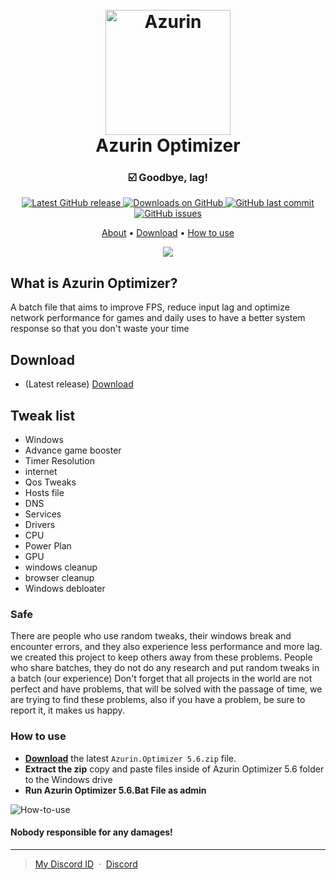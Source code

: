 <h1 align="center">
  <br>
  <img src="https://github.com/SofiaTheRabbit905/Azurin.Optimizer/blob/main/Logo.png" alt="Azurin" width="200"></a>
  <br>
  Azurin Optimizer
  <br>
</h1>

<h3 align="center">☑️ Goodbye, lag!</h3>

<p align="center">
<a href="https://github.com/SofiaTheRabbit905/Azurin.Optimizer/releases/latest" target="_blank">
<img alt="Latest GitHub release" src="https://img.shields.io/github/release/SofiaTheRabbit905/Azurin.Optimizer.svg?style=flat-square" />
</a>
	
<a href="https://github.com/SofiaTheRabbit905/Azurin.Optimizer/releases" target="_blank">
<img alt="Downloads on GitHub" src="https://img.shields.io/github/downloads/SofiaTheRabbit905/Azurin.Optimizer/total.svg?style=flat-square" />
</a>

<a href="https://github.com/SofiaTheRabbit905/Azurin.Optimizer/commits/master">
<img src="https://img.shields.io/github/last-commit/SofiaTheRabbit905/Azurin.Optimizer.svg?style=flat-square&logo=github&logoColor=white"
alt="GitHub last commit">
<a href="https://github.com/SofiaTheRabbit905/Azurin.Optimizer/issues">
<img src="https://img.shields.io/github/issues-raw/SofiaTheRabbit905/Azurin.Optimizer.svg?style=flat-square&logo=github&logoColor=white"
alt="GitHub issues">   
  
</p>

<p align="center">
  <a href="#about">About</a> •
  <a href="#download">Download</a> •
  <a href="#how-to-use">How to use</a>
</p>

<p align="center">
  <img src="https://github.com/SofiaTheRabbit905/Azurin.Optimizer/blob/main/Azurin%20Optimizer.png" />
</p>

## What is Azurin Optimizer?

A batch file that aims to improve FPS, reduce input lag and optimize network performance for games and daily uses to have a better 
system response so that you don't waste your time

## Download

- (Latest release) [Download](https://github.com/SofiaTheRabbit905/Azurin.Optimizer/releases)

## Tweak list

- Windows
- Advance game booster
- Timer Resolution
- internet
- Qos Tweaks
- Hosts file
- DNS
- Services
- Drivers
- CPU
- Power Plan
- GPU
- windows cleanup
- browser cleanup
- Windows debloater
			  
### Safe

There are people who use random tweaks, their windows break and encounter errors, and they also experience less performance and more lag. we created this project to keep others away from these problems.
People who share batches, they do not do any research and put random tweaks in a batch (our experience)
Don't forget that all projects in the world are not perfect and have problems, that will be solved with the passage of time, we are trying to find these problems, also if you have a problem, be sure to report it, it makes us happy.

### How to use
* **[Download](https://github.com/SofiaTheRabbit905/Azurin.Optimizer/releases)** the latest `Azurin.Optimizer 5.6.zip` file.
* **Extract the zip** copy and paste files inside of Azurin Optimizer 5.6 folder to the Windows drive
* **Run Azurin Optimizer 5.6.Bat File as admin**

![How-to-use](https://github.com/SofiaTheRabbit905/Azurin.Optimizer/blob/main/How%20to%20use%20Azurin%20Optimizer.gif)

#### Nobody responsible for any damages!

---

> [My Discord ID](https://discord-avatar.com/en/user/874867657323712534) &nbsp;&middot;&nbsp;
> [Discord](https://discord.gg/G3CaBdqk7b)
